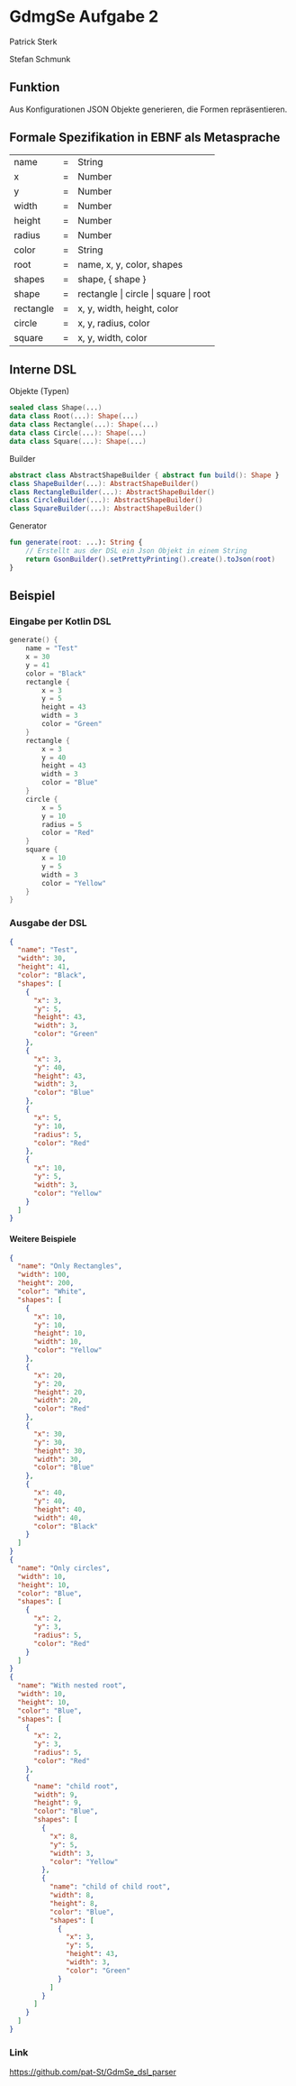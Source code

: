 # GdmgSe Aufgabe 2

Patrick Sterk

Stefan Schmunk

## Funktion

Aus Konfigurationen JSON Objekte generieren, die Formen repräsentieren.

## Formale Spezifikation in EBNF als Metasprache

|      |      ||
| ---- | :----: |---|
|name      |=| String|
|x              | =| Number|
|y               |=| Number|
|width       |=| Number|
|height      |=| Number|
|radius      |=| Number |
|color         |=| String|
|root          |=| name, x, y, color, shapes |
|shapes        |=| shape, { shape }|
|shape       |=| rectangle \| circle \| square \| root |
|rectangle  |   =| x, y, width, height, color |
|circle       | =| x, y, radius, color |
|square |       =| x, y, width, color |

## Interne DSL

Objekte (Typen)

```kotlin
sealed class Shape(...)
data class Root(...): Shape(...)
data class Rectangle(...): Shape(...)
data class Circle(...): Shape(...)
data class Square(...): Shape(...)
```

Builder

```kotlin
abstract class AbstractShapeBuilder { abstract fun build(): Shape }
class ShapeBuilder(...): AbstractShapeBuilder() 
class RectangleBuilder(...): AbstractShapeBuilder() 
class CircleBuilder(...): AbstractShapeBuilder()
class SquareBuilder(...): AbstractShapeBuilder()
```

Generator

```kotlin
fun generate(root: ...): String {
    // Erstellt aus der DSL ein Json Objekt in einem String
    return GsonBuilder().setPrettyPrinting().create().toJson(root)
}
```

## Beispiel

### Eingabe per Kotlin DSL

```kotlin
generate() {
    name = "Test"
    x = 30
    y = 41
    color = "Black"
    rectangle {
        x = 3
        y = 5
        height = 43
        width = 3
        color = "Green"
    }
    rectangle {
        x = 3
        y = 40
        height = 43
        width = 3
        color = "Blue"
    }
    circle {
        x = 5
        y = 10
        radius = 5
        color = "Red"
    }
    square {
        x = 10
        y = 5
        width = 3
        color = "Yellow"
    }
}
```

### Ausgabe der DSL

```json
{
  "name": "Test",
  "width": 30,
  "height": 41,
  "color": "Black",
  "shapes": [
    {
      "x": 3,
      "y": 5,
      "height": 43,
      "width": 3,
      "color": "Green"
    },
    {
      "x": 3,
      "y": 40,
      "height": 43,
      "width": 3,
      "color": "Blue"
    },
    {
      "x": 5,
      "y": 10,
      "radius": 5,
      "color": "Red"
    },
    {
      "x": 10,
      "y": 5,
      "width": 3,
      "color": "Yellow"
    }
  ]
}
```

#### Weitere Beispiele

```json
{
  "name": "Only Rectangles",
  "width": 100,
  "height": 200,
  "color": "White",
  "shapes": [
    {
      "x": 10,
      "y": 10,
      "height": 10,
      "width": 10,
      "color": "Yellow"
    },
    {
      "x": 20,
      "y": 20,
      "height": 20,
      "width": 20,
      "color": "Red"
    },
    {
      "x": 30,
      "y": 30,
      "height": 30,
      "width": 30,
      "color": "Blue"
    },
    {
      "x": 40,
      "y": 40,
      "height": 40,
      "width": 40,
      "color": "Black"
    }
  ]
}
{
  "name": "Only circles",
  "width": 10,
  "height": 10,
  "color": "Blue",
  "shapes": [
    {
      "x": 2,
      "y": 3,
      "radius": 5,
      "color": "Red"
    }
  ]
}
{
  "name": "With nested root",
  "width": 10,
  "height": 10,
  "color": "Blue",
  "shapes": [
    {
      "x": 2,
      "y": 3,
      "radius": 5,
      "color": "Red"
    },
    {
      "name": "child root",
      "width": 9,
      "height": 9,
      "color": "Blue",
      "shapes": [
        {
          "x": 8,
          "y": 5,
          "width": 3,
          "color": "Yellow"
        },
        {
          "name": "child of child root",
          "width": 8,
          "height": 8,
          "color": "Blue",
          "shapes": [
            {
              "x": 3,
              "y": 5,
              "height": 43,
              "width": 3,
              "color": "Green"
            }
          ]
        }
      ]
    }
  ]
}
```

### Link

https://github.com/pat-St/GdmSe_dsl_parser
